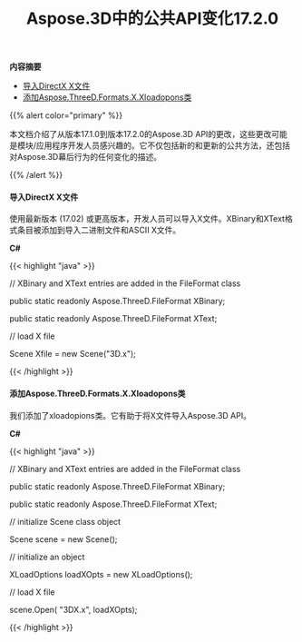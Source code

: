 ﻿---
title: Aspose.3D中的公共API变化17.2.0
type: docs
weight: 10
url: /zh/net/public-api-changes-in-aspose-3d-17-2-0/
---
**内容摘要**

- [导入DirectX X文件](#PublicAPIChangesinAspose.3D17.2.0-ImportingDirectXXFiles)
- [添加Aspose.ThreeD.Formats.X.Xloadopons类](#PublicAPIChangesinAspose.3D17.2.0-AddsAspose.ThreeD.Formats.X.XLoadOptionsClass)

{{% alert color="primary" %}} 

本文档介绍了从版本17.1.0到版本17.2.0的Aspose.3D API的更改，这些更改可能是模块/应用程序开发人员感兴趣的。它不仅包括新的和更新的公共方法，还包括对Aspose.3D幕后行为的任何变化的描述。

{{% /alert %}} 
#### **导入DirectX X文件**
使用最新版本 (17.02) 或更高版本，开发人员可以导入X文件。XBinary和XText格式条目被添加到导入二进制文件和ASCII X文件。

**C#**

{{< highlight "java" >}}

 // XBinary and XText entries are added in the FileFormat class

public static readonly Aspose.ThreeD.FileFormat XBinary;

public static readonly Aspose.ThreeD.FileFormat XText;

// load X file

Scene Xfile = new Scene("3D.x");

{{< /highlight >}}
#### **添加Aspose.ThreeD.Formats.X.Xloadopons类**
我们添加了xloadopions类。它有助于将X文件导入Aspose.3D API。

**C#**

{{< highlight "java" >}}

 // XBinary and XText entries are added in the FileFormat class

public static readonly Aspose.ThreeD.FileFormat XBinary;

public static readonly Aspose.ThreeD.FileFormat XText;

// initialize Scene class object

Scene scene = new Scene();

// initialize an object

XLoadOptions loadXOpts = new XLoadOptions();

// load X file

scene.Open( "3DX.x", loadXOpts);

{{< /highlight >}}
